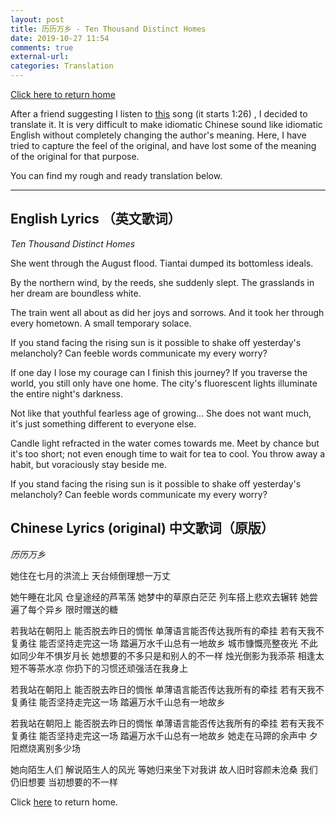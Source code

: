 ```yaml
---
layout: post
title: 历历万乡 - Ten Thousand Distinct Homes
date: 2019-10-27 11:54
comments: true
external-url:
categories: Translation
---
```


<p><a href="https://wigdo.github.io/papyrus/" target="_blank" rel="nofollow"> Click here to return home</a></p>

After a friend suggesting I listen to [this](https://www.youtube.com/watch?v=zlO7CGUdlmE&feature=share&fbclid=IwAR1Xeuzi8zBzVekePD1eS9QMSv3Mw4TsGZTFC_yMBqLhJ9PlizEJK8_gS-8) song (it starts 1:26) , I decided to translate it. It is very difficult to make idiomatic Chinese sound like idiomatic English without completely changing the author's meaning. Here, I have tried to capture the feel of the original, and have lost some of the meaning of the original for that purpose.  
<p>
You can find my rough and ready translation below.
</p>

---

## English Lyrics （英文歌词）
*Ten Thousand Distinct Homes*
<p>
She went through the August flood. Tiantai dumped its bottomless ideals.
</p>
<p>
By the northern wind, by the reeds, she suddenly slept. The grasslands in her dream are boundless white.
</p>
<p>
The train went all about as did her joys and sorrows.
And it took her through every hometown.
A small temporary solace.
</p>
<p>
If you stand facing the rising sun is it possible to shake off yesterday's melancholy?
Can feeble words communicate my every worry?
</p>
<p>
If one day I lose my courage can I finish this journey?
If you traverse the world, you still only have one home.
The city's fluorescent lights illuminate the entire night's darkness.
</p>
<p>
Not like that youthful fearless age of growing...
She does not want much, it's just something different to everyone else.
</p>
<p>
Candle light refracted in the water comes towards me.
Meet by chance but it's too short; not even enough time to wait for tea to cool.
You throw away a habit, but voraciously stay beside me.
</p>
<p>
If you stand facing the rising sun is it possible to shake off yesterday's melancholy?
Can feeble words communicate my every worry?
</p>

## Chinese Lyrics (original) 中文歌词（原版） ##
*历历万乡*

<p>
她住在七月的洪流上
天台倾倒理想一万丈
</p>

<p>
她午睡在北风
仓皇途经的芦苇荡
她梦中的草原白茫茫
列车搭上悲欢去辗转
她尝遍了每个异乡
限时赠送的糖
</p>
<p>
若我站在朝阳上
能否脱去昨日的惆怅
单薄语言能否传达我所有的牵挂
若有天我不复勇往
能否坚持走完这一场
踏遍万水千山总有一地故乡
城市慷慨亮整夜光
不此如同少年不惧岁月长
她想要的不多只是和别人的不一样
烛光倒影为我添茶
相逢太短不等茶水凉
你扔下的习惯还顽强活在我身上
</p>

<p>
若我站在朝阳上
能否脱去昨日的惆怅
单薄语言能否传达我所有的牵挂
若有天我不复勇往
能否坚持走完这一场
踏遍万水千山总有一地故乡
</p>
<p>
若我站在朝阳上
能否脱去昨日的惆怅
单薄语言能否传达我所有的牵挂
若有天我不复勇往
能否坚持走完这一场
踏遍万水千山总有一地故乡
她走在马蹄的余声中
夕阳燃烧离别多少场
</p>
她向陌生人们
解说陌生人的风光
等她归来坐下对我讲
故人旧时容颜未沧桑
我们仍旧想要
当初想要的不一样


Click [here](https://wigdo.github.io/papyrus/) to return home.

